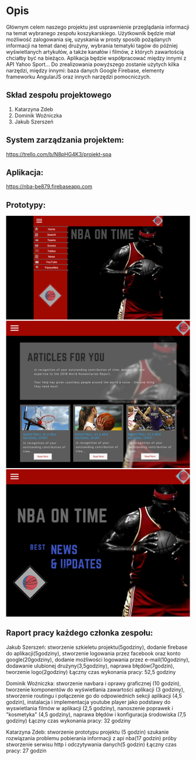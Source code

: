 # Opis

Głównym celem naszego projektu jest usprawnienie przeglądania informacji na temat wybranego zespołu koszykarskiego. Użytkownik będzie miał możliwość zalogowania się, uzyskania w prosty sposób pożądanych informacji na temat danej drużyny, wybrania tematyki tagów do później wyświetlanych artykułów, a także kanałów i filmów, z których zawartością chciałby być na bieżąco.
Aplikacja będzie współpracować między innymi z API Yahoo Sport...
Do zrealizowania powyższego zostanie użytych kilka narzędzi, między innymi: baza danych Google Firebase, elementy frameworku AngularJS oraz innych narzędzi pomocniczych. 


## Skład zespołu projektowego
1. Katarzyna Zdeb
2. Dominik Woźniczka
3. Jakub Szerszeń

## System zarządzania projektem:
https://trello.com/b/N8pHG4K3/projekt-spa

## Aplikacja:
https://nba-be879.firebaseapp.com

## Prototypy:
<img src="./prototype1.png" alt="Prototype1"/>
<img src="./prototype2.png" alt="Prototype2"/>
<img src="./prototype3.png" alt="Prototype3"/>

## Raport pracy każdego członka zespołu:
Jakub Szerszeń: 
    stworzenie szkieletu projektu(5godziny), dodanie firebase do aplikacji(5godziny), stworzenie logowania przez facebook oraz konto google(20godziny), dodanie możliwości logowania przez e-mail(10godziny), dodawanie ulubionej drużyny(3,5godziny), naprawa błędów(7godzin), tworzenie logo(2godziny)
    Łączny czas wykonania pracy: 52,5 godziny

Dominik Woźniczka:
    stworzenie navbara i oprawy graficznej (10 godzin), tworzenie komponentów do wyświetlania zawartości aplikacji (3 godziny), stworzenie routingu i połączenie go do odpowiednich sekcji aplikacji (4,5 godzin), instalacja i implementacja youtube player jako podstawy do wyswietlania filmów w aplikacji (2,5 godziny), nanoszenie poprawek i "kosmetyka" (4,5 godziny), naprawa błędów i konfiguracja środowiska (7,5 godziny)
    Łączny czas wykonania pracy: 32 godziny
    
Katarzyna Zdeb:
   stworzenie prototypu projektu (5 godzin) szukanie rozwiązania problemu pobierania informacji z api nba(17 godzin) próby stworzenie serwisu http i odczytywania danych(5 godzin) 
   Łączny czas pracy:  27 godzin

